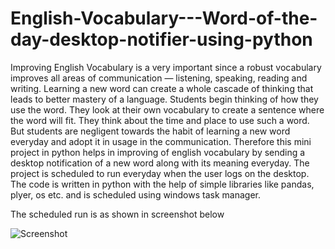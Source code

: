 # English-Vocabulary---Word-of-the-day-desktop-notifier-using-python

Improving English Vocabulary is a very important since a robust vocabulary improves all areas of communication — listening, speaking, reading and writing.
Learning a new word can create a whole cascade of thinking that leads to better mastery of a language.
Students begin thinking of how they use the word. They look at their own vocabulary to create a sentence where the word will fit. 
They think about the time and place to use such a word.
But students are negligent towards the habit of learning a new word everyday and adopt it in usage in the communication.
Therefore this mini project in python helps in improving of english vocabulary by sending a desktop notification of a new word along with its meaning everyday.
The project is scheduled to run everyday when the user logs on the desktop.
The code is written in python with the help of simple libraries like pandas, plyer, os etc. and is scheduled using windows task manager.

The scheduled run is as shown in screenshot below

![Screenshot](https://user-images.githubusercontent.com/98505914/182180698-b1307421-4a11-45e0-992e-d7ff1dcaa278.png)
